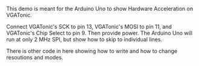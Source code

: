 This demo is meant for the Arduino Uno to show Hardware Acceleration on VGATonic.

Connect VGATonic's SCK to pin 13, VGATonic's MOSI to pin 11, and VGATonic's Chip Select to pin 9.  Then provide power.  The Arduino Uno will run at only 2 MHz SPI, but show how to skip to individual lines.

There is other code in here showing how to write and how to change resoutions and modes.